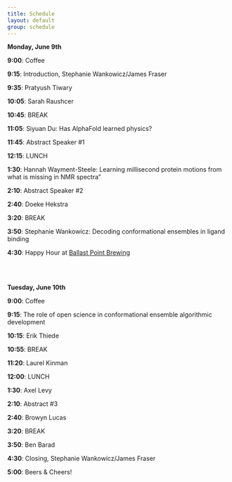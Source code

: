 ```yaml
---
title: Schedule  
layout: default  
group: schedule  
---
```

**Monday, June 9th**

**9:00**: Coffee  

**9:15**: Introduction, Stephanie Wankowicz/James Fraser

**9:35**: Pratyush Tiwary

**10:05**: Sarah Raushcer

**10:45**: BREAK

**11:05**: Siyuan Du: Has AlphaFold learned physics?

**11:45**: Abstract Speaker #1

**12:15**: LUNCH

**1:30**: Hannah Wayment-Steele: Learning millisecond protein motions from what is missing in NMR spectra”

**2:10**: Abstract Speaker #2

**2:40**: Doeke Hekstra

**3:20**: BREAK

**3:50**: Stephanie Wankowicz: Decoding conformational ensembles in ligand binding

**4:30**: Happy Hour at [Ballast Point Brewing](https://ballastpoint.com/location/san-francisco/) 


<br>
<br>

**Tuesday, June 10th**

**9:00**: Coffee 

**9:15**: The role of open science in conformational ensemble algorithmic development

**10:15**: Erik Thiede

**10:55**: BREAK

**11:20**: Laurel Kinman

**12:00**: LUNCH

**1:30**: Axel Levy

**2:10**: Abstract #3

**2:40**: Browyn Lucas

**3:20**: BREAK

**3:50**: Ben Barad

**4:30**: Closing, Stephanie Wankowicz/James Fraser

**5:00**: Beers & Cheers!
